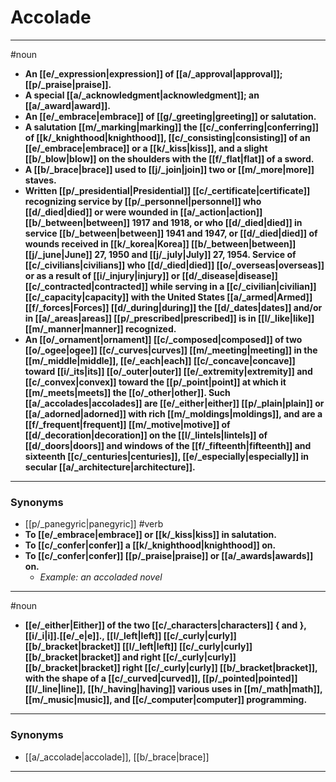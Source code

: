 # Accolade
---
#noun
- **An [[e/_expression|expression]] of [[a/_approval|approval]]; [[p/_praise|praise]].**
- **A special [[a/_acknowledgment|acknowledgment]]; an [[a/_award|award]].**
- **An [[e/_embrace|embrace]] of [[g/_greeting|greeting]] or salutation.**
- **A salutation [[m/_marking|marking]] the [[c/_conferring|conferring]] of [[k/_knighthood|knighthood]], [[c/_consisting|consisting]] of an [[e/_embrace|embrace]] or a [[k/_kiss|kiss]], and a slight [[b/_blow|blow]] on the shoulders with the [[f/_flat|flat]] of a sword.**
- **A [[b/_brace|brace]] used to [[j/_join|join]] two or [[m/_more|more]] staves.**
- **Written [[p/_presidential|Presidential]] [[c/_certificate|certificate]] recognizing service by [[p/_personnel|personnel]] who [[d/_died|died]] or were wounded in [[a/_action|action]] [[b/_between|between]] 1917 and 1918, or who [[d/_died|died]] in service [[b/_between|between]] 1941 and 1947, or [[d/_died|died]] of wounds received in [[k/_korea|Korea]] [[b/_between|between]] [[j/_june|June]] 27, 1950 and [[j/_july|July]] 27, 1954. Service of [[c/_civilians|civilians]] who [[d/_died|died]] [[o/_overseas|overseas]] or as a result of [[i/_injury|injury]] or [[d/_disease|disease]] [[c/_contracted|contracted]] while serving in a [[c/_civilian|civilian]] [[c/_capacity|capacity]] with the United States [[a/_armed|Armed]] [[f/_forces|Forces]] [[d/_during|during]] the [[d/_dates|dates]] and/or in [[a/_areas|areas]] [[p/_prescribed|prescribed]] is in [[l/_like|like]] [[m/_manner|manner]] recognized.**
- **An [[o/_ornament|ornament]] [[c/_composed|composed]] of two [[o/_ogee|ogee]] [[c/_curves|curves]] [[m/_meeting|meeting]] in the [[m/_middle|middle]], [[e/_each|each]] [[c/_concave|concave]] toward [[i/_its|its]] [[o/_outer|outer]] [[e/_extremity|extremity]] and [[c/_convex|convex]] toward the [[p/_point|point]] at which it [[m/_meets|meets]] the [[o/_other|other]]. Such [[a/_accolades|accolades]] are [[e/_either|either]] [[p/_plain|plain]] or [[a/_adorned|adorned]] with rich [[m/_moldings|moldings]], and are a [[f/_frequent|frequent]] [[m/_motive|motive]] of [[d/_decoration|decoration]] on the [[l/_lintels|lintels]] of [[d/_doors|doors]] and windows of the [[f/_fifteenth|fifteenth]] and sixteenth [[c/_centuries|centuries]], [[e/_especially|especially]] in secular [[a/_architecture|architecture]].**
---
### Synonyms
- [[p/_panegyric|panegyric]]
#verb
- **To [[e/_embrace|embrace]] or [[k/_kiss|kiss]] in salutation.**
- **To [[c/_confer|confer]] a [[k/_knighthood|knighthood]] on.**
- **To [[c/_confer|confer]] [[p/_praise|praise]] or [[a/_awards|awards]] on.**
	- _Example: an accoladed novel_
---
#noun
- **[[e/_either|Either]] of the two [[c/_characters|characters]] { and }, [[i/_i|i]].[[e/_e|e]]., [[l/_left|left]] [[c/_curly|curly]] [[b/_bracket|bracket]] [[l/_left|left]] [[c/_curly|curly]] [[b/_bracket|bracket]] and right [[c/_curly|curly]] [[b/_bracket|bracket]] right [[c/_curly|curly]] [[b/_bracket|bracket]], with the shape of a [[c/_curved|curved]], [[p/_pointed|pointed]] [[l/_line|line]], [[h/_having|having]] various uses in [[m/_math|math]], [[m/_music|music]], and [[c/_computer|computer]] programming.**
---
### Synonyms
- [[a/_accolade|accolade]], [[b/_brace|brace]]
---
